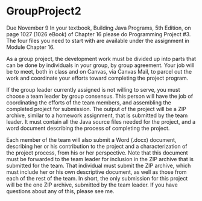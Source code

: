 # GroupProject2
Due November 9
In your textbook, Building Java Programs, 5th Edition, on page 1027 (1026 eBook) of Chapter 16 please do Programming Project #3. The four files you need to start with are available under the assignment in Module Chapter 16.

As a group project, the development work must be divided up into parts that can be done by individuals in your group, by group agreement. Your job will be to meet, both in class and on Canvas, via Canvas Mail, to parcel out the work and coordinate your efforts toward completing the project program.

If the group leader currently assigned is not willing to serve, you must choose a team leader by group consensus. This person will have the job of coordinating the efforts of the team members, and assembling the completed project for submission. The output of the project will be a ZIP archive, similar to a homework assignment, that is submitted by the team leader. It must contain all the Java source files needed for the project, and a word document describing the process of completing the project.

Each member of the team will also submit a Word (.docx) document, describing her or his contribution to the project and a characterization of the project process, from his or her perspective. Note that this document must be forwarded to the team leader for inclusion in the ZIP archive that is submitted for the team. That individual must submit the ZIP archive, which must include her or his own descriptive document, as well as those from each of the rest of the team. In short, the only submission for this project will be the one ZIP archive, submitted by the team leader. If you have questions about any of this, please see me.
